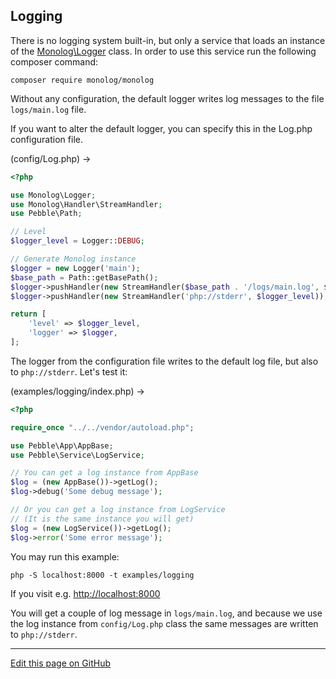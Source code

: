 ## Logging

There is no logging system built-in, but only a service that loads an instance
of the [Monolog\Logger](https://github.com/Seldaek/monolog) class. 
In order to use this service run the following composer command:

    composer require monolog/monolog

Without any configuration, the default logger writes log messages 
to the file `logs/main.log` file.

If you want to alter the default logger, you can specify this in 
the Log.php configuration file. 

(config/Log.php) -&gt;

~~~php
<?php

use Monolog\Logger;
use Monolog\Handler\StreamHandler;
use Pebble\Path;

// Level
$logger_level = Logger::DEBUG;

// Generate Monolog instance
$logger = new Logger('main');
$base_path = Path::getBasePath();
$logger->pushHandler(new StreamHandler($base_path . '/logs/main.log', $logger_level));
$logger->pushHandler(new StreamHandler('php://stderr', $logger_level));

return [
    'level' => $logger_level,
    'logger' => $logger,
];

~~~

The logger from the configuration file writes to the default log file, 
but also to `php://stderr`. Let's test it:

(examples/logging/index.php) -&gt;

~~~php
<?php

require_once "../../vendor/autoload.php";

use Pebble\App\AppBase;
use Pebble\Service\LogService;

// You can get a log instance from AppBase
$log = (new AppBase())->getLog();
$log->debug('Some debug message');

// Or you can get a log instance from LogService
// (It is the same instance you will get)
$log = (new LogService())->getLog();
$log->error('Some error message');
~~~

You may run this example:

    php -S localhost:8000 -t examples/logging

If you visit e.g. [http://localhost:8000](http://localhost:8000)

You will get a couple of log message in `logs/main.log`, 
and because we use the log instance from `config/Log.php` class 
the same messages are written to `php://stderr`.


<hr /><a href='https://github.com/diversen/pebble-framework-docs/blob/main/src-docs/300-Logging.md'>Edit this page on GitHub</a>